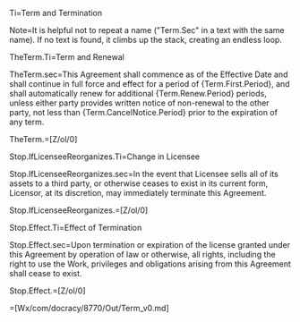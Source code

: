 Ti=Term and Termination

Note=It is helpful not to repeat a name ("Term.Sec" in a text with the same name).  If no text is found, it climbs up the stack, creating an endless loop.
  
TheTerm.Ti=Term and Renewal

TheTerm.sec=This Agreement shall commence as of the Effective Date and shall continue in full force and effect for a period of {Term.First.Period}, and shall automatically renew for additional {Term.Renew.Period} periods, unless either party provides written notice of non-renewal to the other party, not less than {Term.CancelNotice.Period} prior to the expiration of any term.

TheTerm.=[Z/ol/0]

Stop.IfLicenseeReorganizes.Ti=Change in Licensee

Stop.IfLicenseeReorganizes.sec=In the event that Licensee sells all of its assets to a third party, or otherwise ceases to exist in its current form, Licensor, at its discretion, may immediately terminate this Agreement.

Stop.IfLicenseeReorganizes.=[Z/ol/0]

Stop.Effect.Ti=Effect of Termination

Stop.Effect.sec=Upon termination or expiration of the license granted under this Agreement by operation of law or otherwise, all rights, including the right to use the Work, privileges and obligations arising from this Agreement shall cease to exist.

Stop.Effect.=[Z/ol/0]

=[Wx/com/docracy/8770/Out/Term_v0.md]